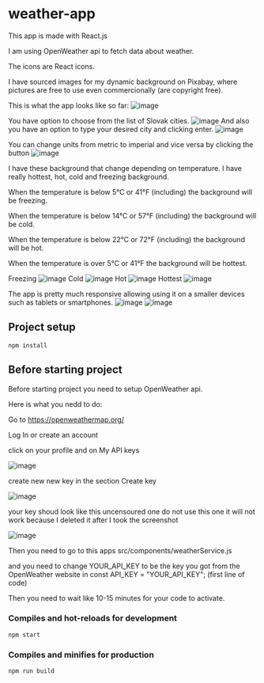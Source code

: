 # weather-app
This app is made with React.js

I am using OpenWeather api to fetch data about weather. 

The icons are React icons.

I have sourced images for my dynamic background on Pixabay, where pictures are free to use even commercionally (are copyright free).

This is what the app looks like so far:
![image](https://github.com/DarinaKasprisinova/weather-temperature-app/assets/61416662/cc824592-44da-4663-97fa-e19774fc6370)

You have option to choose from the list of Slovak cities.
![image](https://github.com/DarinaKasprisinova/weather-temperature-app/assets/61416662/b39c42c6-7a65-4233-9eb5-c1cc69b65ab4)
And also you have an option to type your desired city and clicking enter. 
![image](https://github.com/DarinaKasprisinova/weather-temperature-app/assets/61416662/6fd96a2b-38e4-4127-89b4-f202051e41bd)

You can change units from metric to imperial and vice versa by clicking the button 
![image](https://github.com/DarinaKasprisinova/weather-temperature-app/assets/61416662/03bf0d95-a82f-4b4c-80df-e8e31e7d56b8)

I have these background that change depending on temperature. I have really hottest, hot, cold and freezing background. 

When the temperature is below 5°C or 41°F (including) the background will be freezing.

When the temperature is below 14°C or 57°F (including) the background will be cold.

When the temperature is below 22°C or 72°F (including) the background will be hot.

When the temperature is over 5°C or 41°F the background will be hottest.

Freezing
![image](https://github.com/DarinaKasprisinova/weather-temperature-app/assets/61416662/89d066b3-f5db-42f8-8615-01a19d4df0aa)
Cold
![image](https://github.com/DarinaKasprisinova/weather-temperature-app/assets/61416662/65cdf55a-4103-454d-b9f9-9ec683e01778)
Hot
![image](https://github.com/DarinaKasprisinova/weather-temperature-app/assets/61416662/91f9012f-7e49-4cdf-9da7-c5ff72341fac)
Hottest
![image](https://github.com/DarinaKasprisinova/weather-temperature-app/assets/61416662/e7b7a2f9-4df8-4e15-83d7-0b1b813bd4a1)

The app is pretty much responsive allowing using it on a smaller devices such as tablets or smartphones. 
![image](https://github.com/DarinaKasprisinova/weather-temperature-app/assets/61416662/62d4357f-33fb-4f9a-a2cc-d609ea6cef3c)
![image](https://github.com/DarinaKasprisinova/weather-temperature-app/assets/61416662/70a67157-03eb-4b9d-81c7-52b8ce234ab3)




## Project setup
```
npm install
```

## Before starting project

Before starting project you need to setup OpenWeather api. 

Here is what you nedd to do:

Go to  https://openweathermap.org/ 

Log In or create an account 

click on your profile and on My API keys 

![image](https://github.com/DarinaKasprisinova/weather-temperature-app/assets/61416662/465c52b1-1ab2-4935-8565-7b45a3638247)

create new new key in the section Create key 

![image](https://github.com/DarinaKasprisinova/weather-temperature-app/assets/61416662/1ba4412a-e320-41f7-ac22-039432b4ad64)

your key shoud look like this uncensoured one do not use this one it will not work because I deleted it after I took the screenshot

![image](https://github.com/DarinaKasprisinova/weather-temperature-app/assets/61416662/a6e01d81-080f-4312-9553-42e95a62bc4a)

Then you need to go to this apps src/components/weatherService.js

and you need to change YOUR_API_KEY to be the key you got from the OpenWeather website in  const API_KEY = "YOUR_API_KEY"; (first line of code)

Then you need to wait like 10-15 minutes for your code to activate. 



### Compiles and hot-reloads for development
```
npm start
```

### Compiles and minifies for production
```
npm run build
```

<!-- 

# Getting Started with Create React App

This project was bootstrapped with [Create React App](https://github.com/facebook/create-react-app).

## Available Scripts

In the project directory, you can run:

### `npm start`

Runs the app in the development mode.\
Open [http://localhost:3000](http://localhost:3000) to view it in your browser.

The page will reload when you make changes.\
You may also see any lint errors in the console.

### `npm test`

Launches the test runner in the interactive watch mode.\
See the section about [running tests](https://facebook.github.io/create-react-app/docs/running-tests) for more information.

### `npm run build`

Builds the app for production to the `build` folder.\
It correctly bundles React in production mode and optimizes the build for the best performance.

The build is minified and the filenames include the hashes.\
Your app is ready to be deployed!

See the section about [deployment](https://facebook.github.io/create-react-app/docs/deployment) for more information.

### `npm run eject`

**Note: this is a one-way operation. Once you `eject`, you can't go back!**

If you aren't satisfied with the build tool and configuration choices, you can `eject` at any time. This command will remove the single build dependency from your project.

Instead, it will copy all the configuration files and the transitive dependencies (webpack, Babel, ESLint, etc) right into your project so you have full control over them. All of the commands except `eject` will still work, but they will point to the copied scripts so you can tweak them. At this point you're on your own.

You don't have to ever use `eject`. The curated feature set is suitable for small and middle deployments, and you shouldn't feel obligated to use this feature. However we understand that this tool wouldn't be useful if you couldn't customize it when you are ready for it.

## Learn More

You can learn more in the [Create React App documentation](https://facebook.github.io/create-react-app/docs/getting-started).

To learn React, check out the [React documentation](https://reactjs.org/).

### Code Splitting

This section has moved here: [https://facebook.github.io/create-react-app/docs/code-splitting](https://facebook.github.io/create-react-app/docs/code-splitting)

### Analyzing the Bundle Size

This section has moved here: [https://facebook.github.io/create-react-app/docs/analyzing-the-bundle-size](https://facebook.github.io/create-react-app/docs/analyzing-the-bundle-size)

### Making a Progressive Web App

This section has moved here: [https://facebook.github.io/create-react-app/docs/making-a-progressive-web-app](https://facebook.github.io/create-react-app/docs/making-a-progressive-web-app)

### Advanced Configuration

This section has moved here: [https://facebook.github.io/create-react-app/docs/advanced-configuration](https://facebook.github.io/create-react-app/docs/advanced-configuration)

### Deployment

This section has moved here: [https://facebook.github.io/create-react-app/docs/deployment](https://facebook.github.io/create-react-app/docs/deployment)

### `npm run build` fails to minify

This section has moved here: [https://facebook.github.io/create-react-app/docs/troubleshooting#npm-run-build-fails-to-minify](https://facebook.github.io/create-react-app/docs/troubleshooting#npm-run-build-fails-to-minify)

-->
